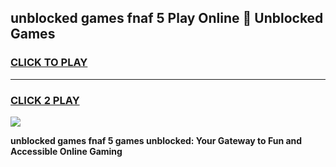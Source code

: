 
## unblocked games fnaf 5 Play Online 👋 Unblocked Games
<h3>
<a href="https://premium.freeplayer.one?title=unblocked_games_fnaf_5&ref=19F">CLICK TO PLAY</a></h3>
<hr>

<h3>
<a href="https://premium.freeplayer.one?title=unblocked_games_fnaf_5&ref=19F">CLICK 2 PLAY</a>
  
</h3>

<a href="https://premium.freeplayer.one?title=unblocked_games_fnaf_5&ref=19F"><img src="https://clearcache.store/games.png"></a>


**unblocked games fnaf 5 games unblocked: Your Gateway to Fun and Accessible Online Gaming**
